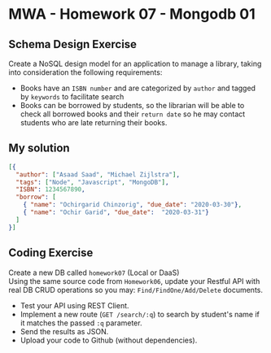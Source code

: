 # MWA - Homework 07 - Mongodb 01
## Schema Design Exercise
Create a NoSQL design model for an application to manage a library, taking into consideration the following requirements:
* Books have an `ISBN number` and are categorized by `author` and tagged by `keywords` to facilitate search
* Books can be borrowed by students, so the librarian will be able to check all borrowed books and their `return date` so he may contact students who are late returning their books.
  
## My solution

```json
[{
  "author": ["Asaad Saad", "Michael Zijlstra"],
  "tags": ["Node", "Javascript", "MongoDB"],
  "ISBN": 1234567890,
  "borrow": [
    { "name": "Ochirgarid Chinzorig", "due_date": "2020-03-30"},
    { "name": "Ochir Garid", "due_date":  "2020-03-31"}
  ]
}]
```

## Coding Exercise
Create a new DB called `homework07` (Local or DaaS)  
Using the same source code from `Homework06`, update your Restful API with real DB CRUD operations so you may: `Find/FindOne/Add/Delete` documents.
* Test your API using REST Client.  
* Implement a new route (`GET /search/:q`) to search by student's name if it matches the passed `:q` parameter.  
* Send the results as JSON.  
* Upload your code to Github (without dependencies).
